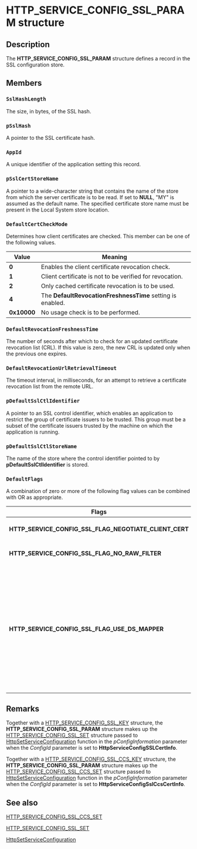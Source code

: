 # HTTP_SERVICE_CONFIG_SSL_PARAM structure

## Description

The
**HTTP_SERVICE_CONFIG_SSL_PARAM** structure defines a record in the SSL configuration store.

## Members

### `SslHashLength`

The size, in bytes, of the SSL hash.

### `pSslHash`

A pointer to the SSL certificate hash.

### `AppId`

A unique identifier of the application setting this record.

### `pSslCertStoreName`

A pointer to a wide-character string that contains the name of the store from which the server certificate is to be read. If set to **NULL**, "MY" is assumed as the default name. The specified certificate store name must be present in the Local System store location.

### `DefaultCertCheckMode`

Determines how client certificates are checked. This member can be one of the following values.

| Value | Meaning |
| --- | --- |
| **0** | Enables the client certificate revocation check. |
| **1** | Client certificate is not to be verified for revocation. |
| **2** | Only cached certificate revocation is to be used. |
| **4** | The **DefaultRevocationFreshnessTime** setting is enabled. |
| **0x10000** | No usage check is to be performed. |

### `DefaultRevocationFreshnessTime`

The number of seconds after which to check for an updated certificate revocation list (CRL). If this value is zero, the new CRL is updated only when the previous one expires.

### `DefaultRevocationUrlRetrievalTimeout`

The timeout interval, in milliseconds, for an attempt to retrieve a certificate revocation list from the remote URL.

### `pDefaultSslCtlIdentifier`

A pointer to an SSL control identifier, which enables an application to restrict the group of certificate issuers to be trusted. This group must be a subset of the certificate issuers trusted by the machine on which the application is running.

### `pDefaultSslCtlStoreName`

The name of the store where the control identifier pointed to by **pDefaultSslCtlIdentifier** is stored.

### `DefaultFlags`

A combination of zero or more of the following flag values can be combined with OR as appropriate.

| Flags | Meaning |
| --- | --- |
| **HTTP_SERVICE_CONFIG_SSL_FLAG_NEGOTIATE_CLIENT_CERT** | Enables a client certificate to be cached locally for subsequent use. |
| **HTTP_SERVICE_CONFIG_SSL_FLAG_NO_RAW_FILTER** | Prevents SSL requests from being passed to low-level ISAPI filters. |
| **HTTP_SERVICE_CONFIG_SSL_FLAG_USE_DS_MAPPER** | Client certificates are mapped where possible to corresponding operating-system user accounts based on the certificate mapping rules stored in Active Directory. <br><br>If this flag is set and the mapping is successful, the **Token** member of the [HTTP_SSL_CLIENT_CERT_INFO](https://learn.microsoft.com/windows/desktop/api/http/ns-http-http_ssl_client_cert_info) structure is a handle to an [access token](https://learn.microsoft.com/windows/desktop/SecAuthZ/access-tokens). Release this token explicitly by closing the handle when the **HTTP_SSL_CLIENT_CERT_INFO** structure is no longer required. |

## Remarks

Together with a
[HTTP_SERVICE_CONFIG_SSL_KEY](https://learn.microsoft.com/windows/desktop/api/http/ns-http-http_service_config_ssl_key) structure, the **HTTP_SERVICE_CONFIG_SSL_PARAM** structure makes up the
[HTTP_SERVICE_CONFIG_SSL_SET](https://learn.microsoft.com/windows/desktop/api/http/ns-http-http_service_config_ssl_set) structure passed to
[HttpSetServiceConfiguration](https://learn.microsoft.com/windows/desktop/api/http/nf-http-httpsetserviceconfiguration) function in the *pConfigInformation* parameter when the *ConfigId* parameter is set to **HttpServiceConfigSSLCertInfo**.

Together with a
[HTTP_SERVICE_CONFIG_SSL_CCS_KEY](https://learn.microsoft.com/windows/desktop/api/http/ns-http-http_service_config_ssl_ccs_key) structure, the **HTTP_SERVICE_CONFIG_SSL_PARAM** structure makes up the
[HTTP_SERVICE_CONFIG_SSL_CCS_SET](https://learn.microsoft.com/windows/desktop/api/http/ns-http-http_service_config_ssl_ccs_set) structure passed to
[HttpSetServiceConfiguration](https://learn.microsoft.com/windows/desktop/api/http/nf-http-httpsetserviceconfiguration) function in the *pConfigInformation* parameter when the *ConfigId* parameter is set to **HttpServiceConfigSslCcsCertInfo**.

## See also

[HTTP_SERVICE_CONFIG_SSL_CCS_SET](https://learn.microsoft.com/windows/desktop/api/http/ns-http-http_service_config_ssl_ccs_set)

[HTTP_SERVICE_CONFIG_SSL_SET](https://learn.microsoft.com/windows/desktop/api/http/ns-http-http_service_config_ssl_set)

[HttpSetServiceConfiguration](https://learn.microsoft.com/windows/desktop/api/http/nf-http-httpsetserviceconfiguration)